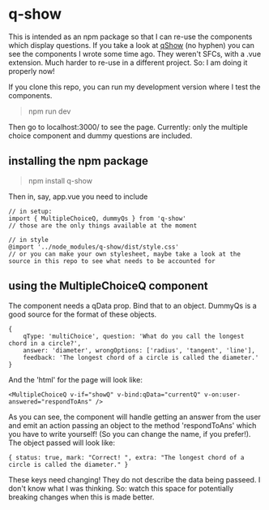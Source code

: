 # q-show

This is intended as an npm package so that I can re-use the components which display questions. If you take a look at [qShow](https://github.com/Samir70/qShow) (no hyphen) you can see the components I wrote some time ago. They weren't SFCs, with a .vue extension. Much harder to re-use in a different project. So: I am doing it properly now! 

If you clone this repo, you can run my development version where I test the components.

> npm run dev

Then go to localhost:3000/ to see the page. Currently: only the multiple choice component and dummy questions are included.

## installing the npm package

> npm install q-show

Then in, say, app.vue you need to include

```
// in setup:
import { MultipleChoiceQ, dummyQs } from 'q-show'
// those are the only things available at the moment

// in style
@import '../node_modules/q-show/dist/style.css'
// or you can make your own stylesheet, maybe take a look at the source in this repo to see what needs to be accounted for
```

## using the MultipleChoiceQ component

The component needs a qData prop. Bind that to an object. DummyQs is a good source for the format of these objects. 
```
{
    qType: 'multiChoice', question: 'What do you call the longest chord in a circle?',
    answer: 'diameter', wrongOptions: ['radius', 'tangent', 'line'],
    feedback: 'The longest chord of a circle is called the diameter.'
}
```
And the 'html' for the page will look like:
```
<MultipleChoiceQ v-if="showQ" v-bind:qData="currentQ" v-on:user-answered="respondToAns" />
```
As you can see, the component will handle getting an answer from the user and emit an action passing an object to the method 'respondToAns' which you have to write yourself! (So you can change the name, if you prefer!). The object passed will look like:

```
{ status: true, mark: "Correct! ", extra: "The longest chord of a circle is called the diameter." }
```
These keys need changing! They do not describe the data being passeed. I don't know what I was thinking. So: watch this space for potentially breaking changes when this is made better.
